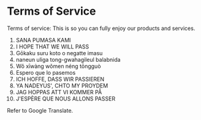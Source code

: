 # Terms of Service

Terms of service:
This is so you can fully enjoy our products and services.

1. SANA PUMASA KAMI
2. I HOPE THAT WE WILL PASS
3. Gōkaku suru koto o negatte imasu
4. naneun uliga tong-gwahagileul balabnida
5. Wǒ xīwàng wǒmen néng tōngguò
6. Espero que lo pasemos
7. ICH HOFFE, DASS WIR PASSIEREN
8. YA NADEYUS', CHTO MY PROYDEM
9. JAG HOPPAS ATT VI KOMMER PÅ
10. J'ESPÈRE QUE NOUS ALLONS PASSER

Refer to Google Translate.
